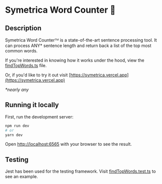 # Symetrica Word Counter 📝

## Description

Symetrica Word Counterᵀᴹ is a state-of-the-art sentence processing tool. It can process ANY* sentence length and return back a list of the top most common words. 
 
If you're interested in knowing how it works under the hood, view the [findTopWords.ts](https://github.com/jackall3n/symetrica/blob/main/utils/findTopWords.ts) file. 

Or, if you'd like to try it out visit [https://symetrica.vercel.app](https://symetrica.vercel.app)


_*nearly any_

## Running it locally

First, run the development server:

```bash
npm run dev
# or
yarn dev
```

Open [http://localhost:6565](http://localhost:6565) with your browser to see the result.

## Testing

Jest has been used for the testing framework. Visit [findTopWords.test.ts](https://github.com/jackall3n/symetrica/blob/main/utils/findTopWords.test.ts) to see an example.

